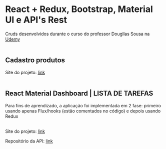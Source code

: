 # React + Redux, Bootstrap, Material UI e API's Rest
Cruds desenvolvidos durante o curso do professor Dougllas Sousa na [Udemy](https://www.udemy.com/course/domine-react-com-redux-2020-bootstrap-material-ui-e-apis-rest/)
<br><br>

## Cadastro produtos

Site do projeto: [link](http://cadastro-produtos.surge.sh/#/)
<br><br>


## React Material Dashboard | LISTA DE TAREFAS

Para fins de aprendizado, a aplicação foi implementada em 2 fase: primeiro usando apenas Flux/hooks (estão comentados no código) e depois usando Redux
<br><br>

Site do projeto: [link](http://react-material-dashboard.surge.sh/)

Repositório da API: [link](https://github.com/cursodsousa/tarefas-api)